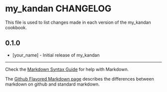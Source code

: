 my_kandan CHANGELOG
===================

This file is used to list changes made in each version of the my_kandan cookbook.

0.1.0
-----
- [your_name] - Initial release of my_kandan

- - -
Check the [Markdown Syntax Guide](http://daringfireball.net/projects/markdown/syntax) for help with Markdown.

The [Github Flavored Markdown page](http://github.github.com/github-flavored-markdown/) describes the differences between markdown on github and standard markdown.
